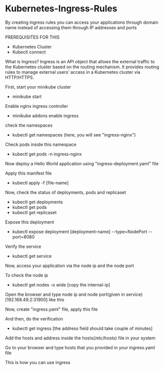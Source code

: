 # Kubernetes-Ingress-Rules
 By creating ingress rules you can access your applications through domain name instead of accessing them through IP addresses and ports

PREREQUISITES FOR THIS
- Kubernetes Cluster
- Kubectl connect

What is Ingress?
Ingress is an API object that allows the external traffic to the Kubernetes cluster based on the routing mechanism. It provides routing rules to manage external users’ access in a Kubernetes cluster via HTTP/HTTPS.

First, start your minikube cluster
- minikube start 

Enable nginx ingress controller
- minikube addons enable ingress

check the namespaces
- kubectl get namespaces (here, you will see "ingress-nginx")

Check pods inside this namespace
- kubectl get pods -n ingress-nginx

Now deploy a Hello World application using "ingress-deployment.yaml" file

Apply this manifest file
- kubectl apply -f [file-name]

Now, check the status of deployments, pods and replicaset
- kubectl get deployments
- kubectl get pods
- kubectl get replicaset

Expose this deployment
- kubectl expose deployment [deployment-name] --type=NodePort --port=8080

Verify the service
- kubectl get service

Now, access your application via the node ip and the node port

To check the node ip
- kubectl get nodes -o wide [copy the internal-ip]

Open the browser and type node ip and node port(given in service)
[192.168.49.2:31900] like this

Now, create "ingress.yaml" file, apply this file

And then, do the verification
- kubectl get ingress [the address field should take couple of minutes]

Add the hosts and address inside the hosts(/etc/hosts) file in your system

Go to your browser and type hosts that you provided in your ingress.yaml file

This is how you can use ingress
